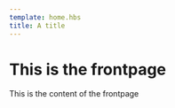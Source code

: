 ```yaml
---
template: home.hbs
title: A title
---
```


# This is the frontpage

This is the content of the frontpage